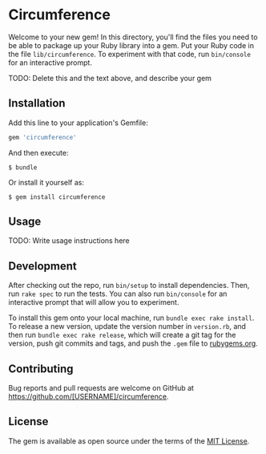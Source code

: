 # Circumference

Welcome to your new gem! In this directory, you'll find the files you need to be able to package up your Ruby library into a gem. Put your Ruby code in the file `lib/circumference`. To experiment with that code, run `bin/console` for an interactive prompt.

TODO: Delete this and the text above, and describe your gem

## Installation

Add this line to your application's Gemfile:

```ruby
gem 'circumference'
```

And then execute:

    $ bundle

Or install it yourself as:

    $ gem install circumference

## Usage

TODO: Write usage instructions here

## Development

After checking out the repo, run `bin/setup` to install dependencies. Then, run `rake spec` to run the tests. You can also run `bin/console` for an interactive prompt that will allow you to experiment.

To install this gem onto your local machine, run `bundle exec rake install`. To release a new version, update the version number in `version.rb`, and then run `bundle exec rake release`, which will create a git tag for the version, push git commits and tags, and push the `.gem` file to [rubygems.org](https://rubygems.org).

## Contributing

Bug reports and pull requests are welcome on GitHub at https://github.com/[USERNAME]/circumference.


## License

The gem is available as open source under the terms of the [MIT License](http://opensource.org/licenses/MIT).

